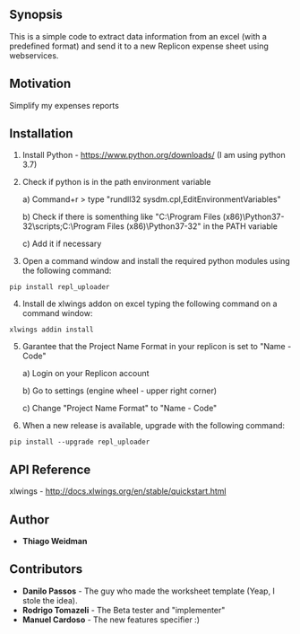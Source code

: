 ## Synopsis

This is a simple code to extract data information from an excel (with a predefined format) and send it to a new Replicon expense sheet using webservices.

## Motivation

Simplify my expenses reports

## Installation

1. Install Python - https://www.python.org/downloads/ (I am using python 3.7)

2. Check if python is in the path environment variable

    a) Command+r > type "rundll32 sysdm.cpl,EditEnvironmentVariables"

    b) Check if there is somenthing like "C:\Program Files (x86)\Python37-32\scripts;C:\Program Files (x86)\Python37-32" in the PATH variable

    c) Add it if necessary

3. Open a command window and install the required python modules using the following command:
```
pip install repl_uploader
```

4. Install de xlwings addon on excel typing the following command on a command window:
```
xlwings addin install
```

5. Garantee that the Project Name Format in your replicon is set to "Name - Code"

	a) Login on your Replicon account
	
	b) Go to settings (engine wheel - upper right corner)
	
	c) Change "Project Name Format" to "Name - Code"

6. When a new release is available, upgrade with the following command:
```
pip install --upgrade repl_uploader
```

## API Reference

xlwings - http://docs.xlwings.org/en/stable/quickstart.html

## Author
* **Thiago Weidman**

## Contributors
* **Danilo Passos** - The guy who made the worksheet template (Yeap, I stole the idea).
* **Rodrigo Tomazeli** - The Beta tester and "implementer"
* **Manuel Cardoso** - The new features specifier :)
